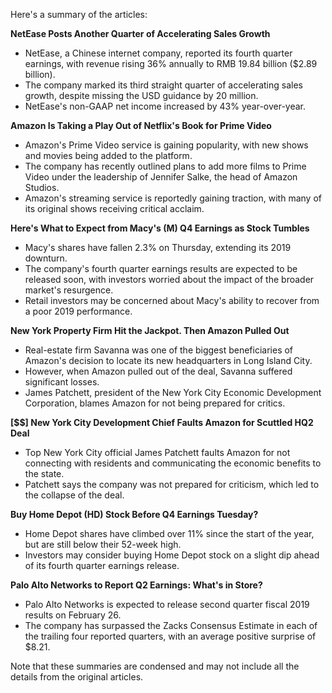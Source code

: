 Here's a summary of the articles:

**NetEase Posts Another Quarter of Accelerating Sales Growth**

* NetEase, a Chinese internet company, reported its fourth quarter earnings, with revenue rising 36% annually to RMB 19.84 billion ($2.89 billion).
* The company marked its third straight quarter of accelerating sales growth, despite missing the USD guidance by 20 million.
* NetEase's non-GAAP net income increased by 43% year-over-year.

**Amazon Is Taking a Play Out of Netflix's Book for Prime Video**

* Amazon's Prime Video service is gaining popularity, with new shows and movies being added to the platform.
* The company has recently outlined plans to add more films to Prime Video under the leadership of Jennifer Salke, the head of Amazon Studios.
* Amazon's streaming service is reportedly gaining traction, with many of its original shows receiving critical acclaim.

**Here's What to Expect from Macy's (M) Q4 Earnings as Stock Tumbles**

* Macy's shares have fallen 2.3% on Thursday, extending its 2019 downturn.
* The company's fourth quarter earnings results are expected to be released soon, with investors worried about the impact of the broader market's resurgence.
* Retail investors may be concerned about Macy's ability to recover from a poor 2019 performance.

**New York Property Firm Hit the Jackpot. Then Amazon Pulled Out**

* Real-estate firm Savanna was one of the biggest beneficiaries of Amazon's decision to locate its new headquarters in Long Island City.
* However, when Amazon pulled out of the deal, Savanna suffered significant losses.
* James Patchett, president of the New York City Economic Development Corporation, blames Amazon for not being prepared for critics.

**[$$] New York City Development Chief Faults Amazon for Scuttled HQ2 Deal**

* Top New York City official James Patchett faults Amazon for not connecting with residents and communicating the economic benefits to the state.
* Patchett says the company was not prepared for criticism, which led to the collapse of the deal.

**Buy Home Depot (HD) Stock Before Q4 Earnings Tuesday?**

* Home Depot shares have climbed over 11% since the start of the year, but are still below their 52-week high.
* Investors may consider buying Home Depot stock on a slight dip ahead of its fourth quarter earnings release.

**Palo Alto Networks to Report Q2 Earnings: What's in Store?**

* Palo Alto Networks is expected to release second quarter fiscal 2019 results on February 26.
* The company has surpassed the Zacks Consensus Estimate in each of the trailing four reported quarters, with an average positive surprise of $8.21.

Note that these summaries are condensed and may not include all the details from the original articles.